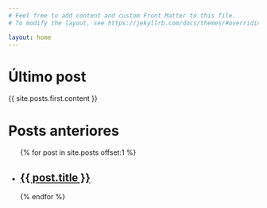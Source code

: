 ```yaml
---
# Feel free to add content and custom Front Matter to this file.
# To modify the layout, see https://jekyllrb.com/docs/themes/#overriding-theme-defaults

layout: home
---
```


<h1>Último post</h1>
{{ site.posts.first.content }}

<h1>Posts anteriores</h1>
<ul>
{% for post in site.posts offset:1 %}
  <li>
    <h2><a href="{{ post.url }}">{{ post.title }}</a></h2>
  </li>
{% endfor %}
</ul>
